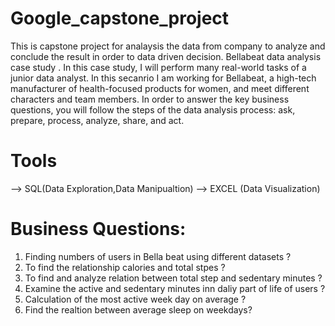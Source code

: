 # Google_capstone_project
This is capstone project for analaysis the data from company to analyze and conclude the result in order to data driven decision. 
Bellabeat data analysis case study . In this case study, I will perform many real-world tasks of a junior data analyst. In this secanrio I am  working for Bellabeat, a high-tech manufacturer of health-focused products for women, and meet different characters and team members. In order to answer the key business questions, you will follow the steps of the data analysis process: ask, prepare, process, analyze, share, and act. 

# Tools
--> SQL(Data Exploration,Data Manipualtion)
--> EXCEL (Data Visualization)


# Business Questions:

1) Finding numbers of users in Bella beat using different datasets ?
2) To find the relationship calories and total stpes ?
3) To find and analyze relation between total step and sedentary minutes ?
4) Examine the active and sedentary minutes inn daliy part of life of users ?
5) Calculation of the most active week day on average ?
6) Find the realtion between average sleep on weekdays?
   
